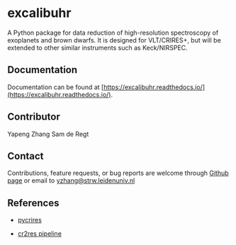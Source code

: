 # excalibuhr

A Python package for data reduction of high-resolution spectroscopy of exoplanets and brown dwarfs. It is designed for VLT/CRIRES+, but will be extended to other similar instruments such as Keck/NIRSPEC.


## Documentation

Documentation can be found at [https://excalibuhr.readthedocs.io/](https://excalibuhr.readthedocs.io/).


## Contributor

Yapeng Zhang
Sam de Regt

## Contact

Contributions, feature requests, or bug reports are welcome through [Github page](https://https://github.com/yapenzhang/excalibuhr) or email to yzhang@strw.leidenuniv.nl  

## References

* [pycrires](https://github.com/tomasstolker/pycrires)

* [cr2res pipeline](https://www.eso.org/sci/software/pipelines/cr2res/cr2res-pipe-recipes.html)

